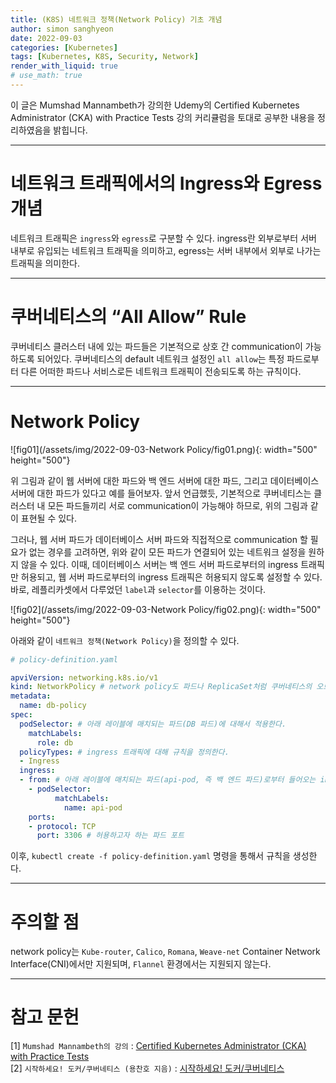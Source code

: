 ```yaml
---
title: (K8S) 네트워크 정책(Network Policy) 기초 개념
author: simon sanghyeon
date: 2022-09-03
categories: [Kubernetes]
tags: [Kubernetes, K8S, Security, Network]
render_with_liquid: true
# use_math: true
---
```

이 글은 Mumshad Mannambeth가 강의한 Udemy의 Certified Kubernetes Administrator (CKA) with Practice Tests 강의 커리큘럼을 토대로 공부한 내용을 정리하였음을 밝힙니다.

---
# 네트워크 트래픽에서의 Ingress와 Egress 개념
네트워크 트래픽은 `ingress`와 `egress`로 구분할 수 있다. ingress란 외부로부터 서버 내부로 유입되는 네트워크 트래픽을 의미하고, egress는 서버 내부에서 외부로 나가는 트래픽을 의미한다.

---
# 쿠버네티스의 “All Allow” Rule
쿠버네티스 클러스터 내에 있는 파드들은 기본적으로 상호 간 communication이 가능하도록 되어있다.
쿠버네티스의 default 네트워크 설정인 `all allow`는 특정 파드로부터 다른 어떠한 파드나 서비스로든 네트워크 트래픽이 전송되도록 하는 규칙이다.

---
# Network Policy
![fig01](/assets/img/2022-09-03-Network Policy/fig01.png){: width="500" height="500"}

위 그림과 같이 웹 서버에 대한 파드와 백 엔드 서버에 대한 파드, 그리고 데이터베이스 서버에 대한 파드가 있다고 예를 들어보자. 앞서 언급했듯, 기본적으로 쿠버네티스는 클러스터 내 모든 파드들끼리 서로 communication이 가능해야 하므로, 위의 그림과 같이 표현될 수 있다.

그러나, 웹 서버 파드가 데이터베이스 서버 파드와 직접적으로 communication 할 필요가 없는 경우를 고려하면, 위와 같이 모든 파드가 연결되어 있는 네트워크 설정을 원하지 않을 수 있다. 이때, 데이터베이스 서버는 백 엔드 서버 파드로부터의 ingress 트래픽만 허용되고, 웹 서버 파드로부터의 ingress 트래픽은 허용되지 않도록 설정할 수 있다. 바로, 레플리카셋에서 다루었던 `label`과 `selector`를 이용하는 것이다.

![fig02](/assets/img/2022-09-03-Network Policy/fig02.png){: width="500" height="500"}

아래와 같이 `네트워크 정책(Network Policy)`을 정의할 수 있다.

```yaml
# policy-definition.yaml

apviVersion: networking.k8s.io/v1
kind: NetworkPolicy # network policy도 파드나 ReplicaSet처럼 쿠버네티스의 오브젝트다.
metadata:
  name: db-policy
spec:
  podSelector: # 아래 레이블에 매치되는 파드(DB 파드)에 대해서 적용한다.
    matchLabels:
      role: db
  policyTypes: # ingress 트래픽에 대해 규칙을 정의한다.
  - Ingress
  ingress:
  - from: # 아래 레이블에 매치되는 파드(api-pod, 즉 백 엔드 파드)로부터 들어오는 ingress 트래픽
    - podSelector:
	      matchLabels:
	        name: api-pod
    ports:
    - protocol: TCP
      port: 3306 # 허용하고자 하는 파드 포트
```

이후, `kubectl create -f policy-definition.yaml` 명령을 통해서 규칙을 생성한다.

---
# 주의할 점
network policy는 `Kube-router`, `Calico`, `Romana`, `Weave-net` Container Network Interface(CNI)에서만 지원되며, `Flannel` 환경에서는 지원되지 않는다.

---
# 참고 문헌

[1] `Mumshad Mannambeth의 강의` : [Certified Kubernetes Administrator (CKA) with Practice Tests](https://www.udemy.com/course/certified-kubernetes-administrator-with-practice-tests/)<br>
[2] `시작하세요! 도커/쿠버네티스 (용찬호 지음)` : [시작하세요! 도커/쿠버네티스](http://www.yes24.com/Product/Goods/84927385)<br>
